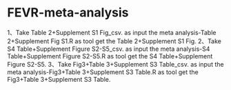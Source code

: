 # FEVR-meta-analysis
1、Take Table 2+Supplement S1 Fig_csv. as input the meta analysis-Table 2+Supplement Fig S1.R as tool get the Table 2+Supplement S1 Fig.
2、Take S4 Table+Supplement Figure S2-S5_csv. as input the meta analysis-S4 Table+Supplement Figure S2-S5.R as tool get the S4 Table+Supplement Figure S2-S5.
3、Take Fig3+Table 3+Supplement S3 Table_csv. as input the meta analysis-Fig3+Table 3+Supplement S3 Table.R as tool get the Fig3+Table 3+Supplement S3 Table.
